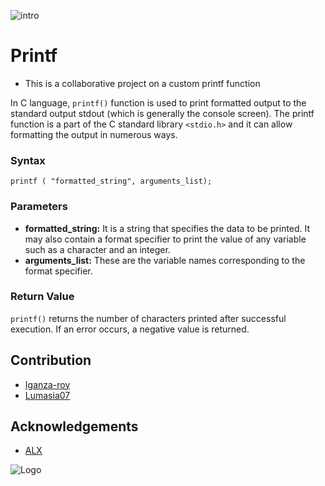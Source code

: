 ![intro](https://linuxhint.com/wp-content/uploads/2022/09/How-to-Use-Printf-in-C-1.png)
# Printf

- This is a collaborative project on a custom printf function

In C language, ```printf()``` function is used to print formatted output to the standard output stdout (which is generally the console screen).  The printf function is a part of the C standard library ```<stdio.h>``` and it can allow formatting the output in numerous ways.

### Syntax
```
printf ( "formatted_string", arguments_list);
```
### Parameters
- **formatted_string:** It is a string that specifies the data to be printed. It may also contain a format specifier to print the value of any variable such as a character and an integer.
- **arguments_list:** These are the variable names corresponding to the format specifier.
### Return Value
```printf()``` returns the number of characters printed after successful execution.
If an error occurs, a negative value is returned.

## Contribution

 - [Iganza-roy](https://github.com/Iganza-roy)
 - [Lumasia07](https://github.com/lumasia07)

## Acknowledgements

- [ALX](https://www.bing.com/ck/a?!&&p=34548abe14e954a1JmltdHM9MTcwMzI4OTYwMCZpZ3VpZD0wMzYwYmU4OC1lM2YzLTZmNGQtMjAwZi1hZDEzZTI2NTZlNWUmaW5zaWQ9NTE5NQ&ptn=3&ver=2&hsh=3&fclid=0360be88-e3f3-6f4d-200f-ad13e2656e5e&psq=alx&u=a1aHR0cHM6Ly93d3cuYWx4YWZyaWNhLmNvbS8&ntb=1)



![Logo](https://hashnode.com/utility/r?url=https:%2F%2Fcdn.hashnode.com%2Fres%2Fhashnode%2Fimage%2Fupload%2Fv1662833626860%2FChnPmLVjW.webp%3Fw%3D1200%26auto%3Dcompress%2Cformat%26format%3Dwebp%26fm%3Dpng)
